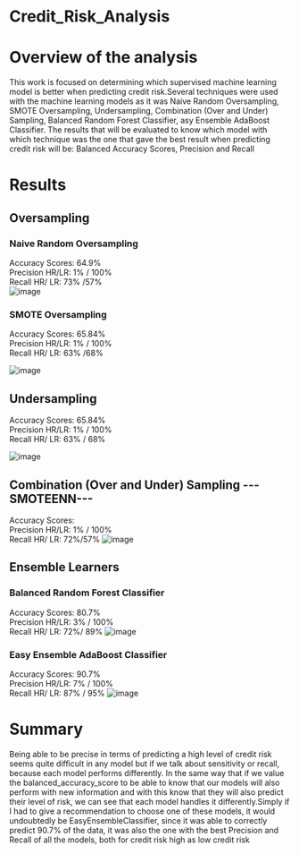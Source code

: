 # Credit_Risk_Analysis

# Overview of the analysis

This work is focused on determining which supervised machine learning model is better when predicting credit risk.Several techniques were used with the machine learning models as it was Naive Random Oversampling, SMOTE Oversampling, Undersampling, Combination (Over and Under) Sampling, Balanced Random Forest Classifier, asy Ensemble AdaBoost Classifier. The results that will be evaluated to know which model with which technique was the one that gave the best result when predicting credit risk will be: Balanced Accuracy Scores, Precision and Recall


# Results

## Oversampling

### Naive Random Oversampling
Accuracy Scores: 64.9%  
Precision HR/LR: 1% / 100%  
Recall HR/ LR:   73% /57%   
![image](https://user-images.githubusercontent.com/66183125/151721038-a742f712-41ee-479a-8c6c-9bf6428cfe59.png)


### SMOTE Oversampling
Accuracy Scores:  65.84%   
Precision HR/LR: 1% / 100%  
Recall HR/ LR:   63% /68%

![image](https://user-images.githubusercontent.com/66183125/151721026-acac1596-4b85-4230-b1a2-d58db7f657e4.png)



## Undersampling
Accuracy Scores:  65.84%   
Precision HR/LR: 1% / 100%     
Recall HR/ LR:   63% / 68% 

![image](https://user-images.githubusercontent.com/66183125/151723094-88ec47ad-9d9d-425a-b5d5-8e514b3defa2.png)


## Combination (Over and Under) Sampling    ---SMOTEENN---
Accuracy Scores:      
Precision HR/LR: 1% / 100%       
Recall HR/ LR:   72%/57%
![image](https://user-images.githubusercontent.com/66183125/151720959-594491c7-4fad-46c7-bda9-47b319ebbf85.png)



## Ensemble Learners

### Balanced Random Forest Classifier
Accuracy Scores:   80.7%   
Precision HR/LR: 3% / 100%      
Recall HR/ LR:   72%/ 89%
![image](https://user-images.githubusercontent.com/66183125/151720945-c9e5d8db-74bb-45fc-85a4-988b7f115693.png)


### Easy Ensemble AdaBoost Classifier
Accuracy Scores: 90.7%   
Precision HR/LR: 7% / 100%      
Recall HR/ LR:   87% / 95%
![image](https://user-images.githubusercontent.com/66183125/151720938-7dfca143-d683-4dd1-ba7c-e327f6ae7c5e.png)


# Summary

Being able to be precise in terms of predicting a high level of credit risk seems quite difficult in any model but if we talk about sensitivity or recall, because each model performs differently. In the same way that if we value the balanced_accuracy_score to be able to know that our models will also perform with new information and with this know that they will also predict their level of risk, we can see that each model handles it differently.Simply if I had to give a recommendation to choose one of these models, it would undoubtedly be EasyEnsembleClassifier, since it was able to correctly predict 90.7% of the data, it was also the one with the best Precision and Recall of all the models, both for credit risk high as low credit risk










